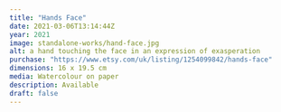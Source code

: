 ```yaml
---
title: "Hands Face"
date: 2021-03-06T13:14:44Z
year: 2021
image: standalone-works/hand-face.jpg
alt: a hand touching the face in an expression of exasperation
purchase: "https://www.etsy.com/uk/listing/1254099842/hands-face"
dimensions: 16 x 19.5 cm
media: Watercolour on paper
description: Available
draft: false
---
```


